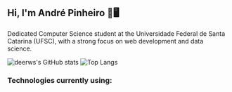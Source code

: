 ## Hi, I'm André Pinheiro 🚀🖥️

Dedicated Computer Science student at the Universidade Federal de Santa Catarina (UFSC), with a strong focus on web development and data science.

![deerws's GitHub stats](https://github-readme-stats.vercel.app/api?username=deerws&show_icons=true&theme=dracula)
![Top Langs](https://github-readme-stats.vercel.app/api/top-ls&layout=coangs/?username=deerwmpact)

### Technologies currently using:





